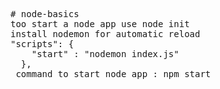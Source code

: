 <pre>
# node-basics
too start a node app use node init 
install nodemon for automatic reload
"scripts": { 
    "start" : "nodemon index.js" 
  },
 command to start node app : npm start
 </pre>
 
